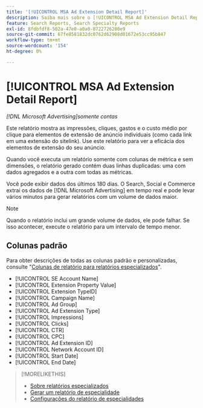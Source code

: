 ```yaml
---
title: '[!UICONTROL MSA Ad Extension Detail Report]'
description: Saiba mais sobre o [!UICONTROL MSA Ad Extension Detail Report].
feature: Search Reports, Search Specialty Reports
exl-id: 8fdbfdf8-502a-47e0-a0a0-8722726280e9
source-git-commit: 67fe8581832dc0762d62908d01672e53cc95b847
workflow-type: tm+mt
source-wordcount: '154'
ht-degree: 0%

---
```


# [!UICONTROL MSA Ad Extension Detail Report]

*[!DNL Microsoft Advertising]somente contas*

Este relatório mostra as impressões, cliques, gastos e o custo médio por clique para elementos de extensão de anúncio individuais (como cada link em uma extensão do sitelink). Use este relatório para ver a eficácia dos elementos de extensão do seu anúncio.

Quando você executa um relatório somente com colunas de métrica e sem dimensões, o relatório gerado contém duas linhas duplicadas: uma com dados agregados e a outra com todas as métricas.<!-- all metrics? -->

Você pode exibir dados dos últimos 180 dias. O Search, Social e Commerce extrai os dados de [!DNL Microsoft Advertising] em tempo real e pode levar vários minutos para gerar relatórios com um volume de dados maior.

>[!NOTE]
>
>Quando o relatório inclui um grande volume de dados, ele pode falhar. Se isso acontecer, execute o relatório para um intervalo de tempo menor.

## Colunas padrão

Para obter descrições de todas as colunas padrão e personalizadas, consulte &quot;[Colunas de relatório para relatórios especializados](specialty-report-columns.md)&quot;.

* [!UICONTROL SE Account Name]
* [!UICONTROL Extension Property Value]
* [!UICONTROL Extension TypeID]
* [!UICONTROL Campaign Name]
* [!UICONTROL Ad Group]
* [!UICONTROL Ad Extension Type]
* [!UICONTROL Impressions]
* [!UICONTROL Clicks]
* [!UICONTROL CTR]
* [!UICONTROL CPC]
* [!UICONTROL Ad Extension ID]
* [!UICONTROL Network Account ID]
* [!UICONTROL Start Date]
* [!UICONTROL End Date]

>[!MORELIKETHIS]
>
>* [Sobre relatórios especializados](specialty-report-about.md)
>* [Gerar um relatório de especialidade](specialty-report-generate.md)
>* [Configurações do relatório de especialidades](specialty-report-settings.md)
